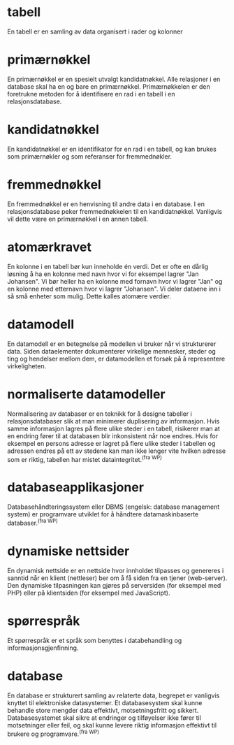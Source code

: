 # tabell
En tabell er en samling av data organisert i rader og kolonner

#  primærnøkkel
En primærnøkkel er en spesielt utvalgt kandidatnøkkel. Alle relasjoner i en database skal ha en og bare en primærnøkkel. Primærnøkkelen er den foretrukne metoden for å identifisere en rad i en tabell i en relasjonsdatabase.

# kandidatnøkkel
En kandidatnøkkel er en identifikator for en rad i en tabell, og kan brukes som primærnøkler og som referanser for fremmednøkler.

# fremmednøkkel
En fremmednøkkel er en henvisning til andre data i en database. I en relasjonsdatabase peker fremmednøkkelen til en kandidatnøkkel. Vanligvis vil dette være en primærnøkkel i en annen tabell.

# atomærkravet
En kolonne i en tabell bør kun inneholde én verdi. Det er ofte en dårlig løsning å ha en kolonne med navn hvor vi for eksempel lagrer "Jan Johansen". Vi bør heller ha en kolonne med fornavn hvor vi lagrer "Jan" og en kolonne med etternavn hvor vi lagrer "Johansen". Vi deler dataene inn i så små enheter som mulig. Dette kalles atomære verdier.

# datamodell
En datamodell er en betegnelse på modellen vi bruker når vi strukturerer data. Siden dataelementer dokumenterer virkelige mennesker, steder og ting og hendelser mellom dem, er datamodellen et forsøk på å representere virkeligheten.

# normaliserte datamodeller
Normalisering av databaser er en teknikk for å designe tabeller i relasjonsdatabaser slik at man minimerer duplisering av informasjon. Hvis samme informasjon lagres på flere ulike steder i en tabell, risikerer man at en endring fører til at databasen blir inkonsistent når noe endres. Hvis for eksempel en persons adresse er lagret på flere ulike steder i tabellen og adressen endres på ett av stedene kan man ikke lenger vite hvilken adresse som er riktig, tabellen har mistet dataintegritet.<sup>(fra WP)</sup>

# databaseapplikasjoner
Databasehåndteringssystem eller DBMS (engelsk: database management system) er programvare utviklet for å håndtere datamaskinbaserte databaser.<sup>(fra WP)</sup>

# dynamiske nettsider
En dynamisk nettside er en nettside hvor innholdet tilpasses og genereres i sanntid når en klient (nettleser) ber om å få siden fra en tjener (web-server). Den dynamiske tilpasningen kan gjøres på serversiden (for eksempel med PHP) eller på klientsiden (for eksempel med JavaScript).

# spørrespråk
Et spørrespråk er et språk som benyttes i databehandling og informasjonsgjenfinning.

# database
En database er strukturert samling av relaterte data, begrepet er vanligvis knyttet til elektroniske datasystemer. Et databasesystem skal kunne behandle store mengder data effektivt, motsetningsfritt og sikkert. Databasesystemet skal sikre at endringer og tilføyelser ikke fører til motsetninger eller feil, og skal kunne levere riktig informasjon effektivt til brukere og programvare.<sup>(fra WP)</sup>